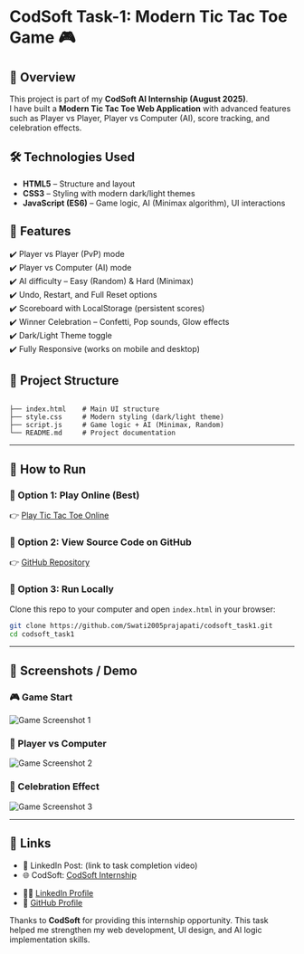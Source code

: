 # CodSoft Task-1: Modern Tic Tac Toe Game 🎮

## 📌 Overview
This project is part of my **CodSoft AI Internship (August 2025)**.  
I have built a **Modern Tic Tac Toe Web Application** with advanced features such as Player vs Player, Player vs Computer (AI), score tracking, and celebration effects.

## 🛠️ Technologies Used
- **HTML5** – Structure and layout  
- **CSS3** – Styling with modern dark/light themes  
- **JavaScript (ES6)** – Game logic, AI (Minimax algorithm), UI interactions  

## 🚀 Features
✔️ Player vs Player (PvP) mode  
✔️ Player vs Computer (AI) mode  
✔️ AI difficulty – Easy (Random) & Hard (Minimax)  
✔️ Undo, Restart, and Full Reset options  
✔️ Scoreboard with LocalStorage (persistent scores)  
✔️ Winner Celebration – Confetti, Pop sounds, Glow effects  
✔️ Dark/Light Theme toggle  
✔️ Fully Responsive (works on mobile and desktop)  

## 📂 Project Structure
```

├── index.html    # Main UI structure
├── style.css     # Modern styling (dark/light theme)
├── script.js     # Game logic + AI (Minimax, Random)
└── README.md     # Project documentation

````

---

## 🎯 How to Run

### 🔹 Option 1: Play Online (Best)  
👉 [Play Tic Tac Toe Online](https://swati2005prajapati.github.io/codsoft_task1/)  

### 🔹 Option 2: View Source Code on GitHub  
👉 [GitHub Repository](https://github.com/Swati2005prajapati/codsoft_task1)  

### 🔹 Option 3: Run Locally  
Clone this repo to your computer and open `index.html` in your browser:  

```bash
git clone https://github.com/Swati2005prajapati/codsoft_task1.git
cd codsoft_task1
````

---

## 📸 Screenshots / Demo

### 🎮 Game Start

![Game Screenshot 1](screenshots/screenshot1.png)

### 🤖 Player vs Computer

![Game Screenshot 2](screenshots/screenshot2.png)

### 🎉 Celebration Effect

![Game Screenshot 3](screenshots/screenshot3.png)

---

## 🔗 Links

* 🎥 LinkedIn Post: (link to task completion video)
* 🌐 CodSoft: [CodSoft Internship](https://codsoft.in)
- 👩‍💻 [LinkedIn Profile](https://www.linkedin.com/in/swati-prajapati-b723b7368)
- 📂 [GitHub Profile](https://github.com/Swati2005prajapati)




Thanks to **CodSoft** for providing this internship opportunity.
This task helped me strengthen my web development, UI design, and AI logic implementation skills.



